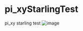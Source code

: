 # pi_xyStarlingTest
pi_xy starling test
![image](https://github.com/nanjizal/pi_xyStarlingTest/assets/20134338/c00f9661-590c-43c8-8638-acb6a64d011e)
